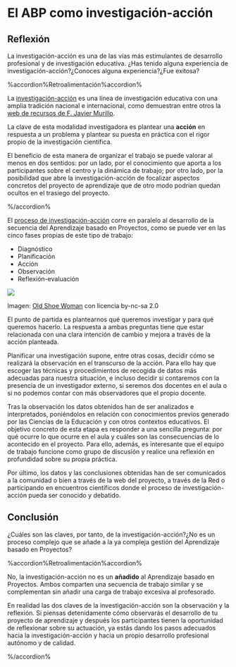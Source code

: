 
# El ABP como investigación-acción

## Reflexión

La investigación-acción es una de las vías más estimulantes de desarrollo profesional y de investigación educativa. ¿Has tenido alguna experiencia de investigación-acción?¿Conoces alguna experiencia?¿Fue exitosa?



%accordion%Retroalimentación%accordion%

La [investigación-acción](http://es.wikipedia.org/wiki/Investigaci%C3%B3n-acci%C3%B3n) es una línea de investigación educativa con una amplia tradición nacional e internacional, como demuestran entre otros la [web de recursos de F. Javier Murillo](http://www.uam.es/personal_pdi/stmaria/jmurillo/recursos/inv-accion.htm).

La clave de esta modalidad investigadora es plantear una **acción** en respuesta a un problema y plantear su puesta en práctica con el rigor propio de la investigación científica.

El beneficio de esta manera de organizar el trabajo se puede valorar al menos en dos sentidos: por un lado, por el conocimiento que aporta a los participantes sobre el centro y la dinámica de trabajo; por otro lado, por la posibilidad que abre la investigación-acción de focalizar aspectos concretos del proyecto de aprendizaje que de otro modo podrían quedan ocultos en el trasiego del proyecto.

%/accordion%

El [proceso de investigación-acción](http://cvc.cervantes.es/ensenanza/biblioteca_ele/diccio_ele/diccionario/investigacionaccion.htm) corre en paralelo al desarrollo de la secuencia del Aprendizaje basado en Proyectos, como se puede ver en las cinco fases propias de este tipo de trabajo:

- Diagnóstico
- Planificación
- Acción
- Observación
- Reflexión-evaluación

![](https://raw.githubusercontent.com/catedu/abp/master/img/696e7665737469676163696fcc816e2d616363696fcc816e.jpg)

Imagen: [Old Shoe Woman](http://www.flickr.com/photos/83955435@N00/1472422325) con licencia by-nc-sa 2.0

El punto de partida es plantearnos qué queremos investigar y para qué queremos hacerlo. La respuesta a ambas preguntas tiene que estar relacionada con una clara intención de cambio y mejora a través de la acción planteada.

Planificar una investigación supone, entre otras cosas, decidir cómo se realizará la observación en el transcurso de la acción. Para ello hay que escoger las técnicas y procedimientos de recogida de datos más adecuadas para nuestra situación, e incluso decidir si contaremos con la presencia de un investigador externo, si seremos dos docentes en el aula o si no podemos contar con más observadores que el propio docente.

Tras la observación los datos obtenidos han de ser analizados e interpretados, poniéndolos en relación con conocimientos previos generado por las Ciencias de la Educación y con otros contextos educativos. El objetivo concreto de esta etapa es responder a una sencilla pregunta: por qué ocurre lo que ocurre en el aula y cuáles son las consecuencias de lo acontecido en el proyecto. Para ello, además, es interesante que el equipo de trabajo funcione como grupo de discusión y realice una reflexión en profundidad sobre su propia práctica.

Por último, los datos y las conclusiones obtenidas han de ser comunicados a la comunidad o bien a través de la web del proyecto, a través de la Red o participando en encuentros científicos donde el proceso de investigación-acción pueda ser conocido y debatido.

## Conclusión

¿Cuáles son las claves, por tanto, de la investigación-acción?¿No es un proceso complejo que se añade a la ya compleja gestión del Aprendizaje basado en Proyectos?



%accordion%Retroalimentación%accordion%

No, la investigación-acción no es un **añadido** al Aprendizaje basado en Proyectos. Ambos comparten una secuencia de trabajo similar y se complementan sin añadir una carga de trabajo excesiva al profesorado.

En realidad las dos claves de la investigación-acción son la observación y la reflexión. Si piensas detenidamente cómo observarás el desarrollo de tu proyecto de aprendizaje y después los participantes tienen la oportunidad de reflexionar sobre su actuación, ya estás dando los pasos adecuados hacia la investigación-acción y hacia un propio desarrollo profesional autónomo y de calidad.

%/accordion%